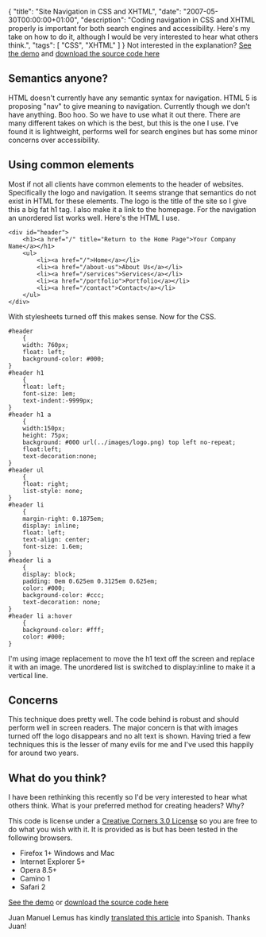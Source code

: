 {
  "title": "Site Navigation in CSS and XHTML",
  "date": "2007-05-30T00:00:00+01:00",
  "description": "Coding navigation in CSS and XHTML properly is important for both search engines and accessibility. Here's my take on how to do it, although I would be very interested to hear what others think.",
  "tags": [
    "CSS",
    "XHTML"
  ]
}
Not interested in the explanation? [See the demo][1] and [download the source code here][2]

## Semantics anyone?

HTML doesn't currently have any semantic syntax for navigation. HTML 5 is proposing "nav" to give meaning to navigation. Currently though we don't have anything. Boo hoo. So we have to use what it out there. There are many different takes on which is the best, but this is the one I use. I've found it is lightweight, performs well for search engines but has some minor concerns over accessibility.

## Using common elements

Most if not all clients have common elements to the header of websites. Specifically the logo and navigation. It seems strange that semantics do not exist in HTML for these elements. The logo is the title of the site so I give this a big fat h1 tag. I also make it a link to the homepage. For the navigation an unordered list works well. Here's the HTML I use. 


    <div id="header"> 
        <h1><a href="/" title="Return to the Home Page">Your Company Name</a></h1> 
        <ul> 
            <li><a href="/">Home</a></li> 
            <li><a href="/about-us">About Us</a></li> 
            <li><a href="/services">Services</a></li> 
            <li><a href="/portfolio">Portfolio</a></li> 
            <li><a href="/contact">Contact</a></li> 
        </ul> 
    </div>

With stylesheets turned off this makes sense. Now for the CSS.  


    #header 
        { 
        width: 760px;  
        float: left; 
        background-color: #000; 
    } 
    #header h1 
        { 
        float: left; 
        font-size: 1em; 
        text-indent:-9999px; 
    } 
    #header h1 a 
        { 
        width:150px;  
        height: 75px; 
        background: #000 url(../images/logo.png) top left no-repeat; 
        float:left; 
        text-decoration:none; 
    } 
    #header ul 
        { 
        float: right; 
        list-style: none; 
    } 
    #header li  
        { 
        margin-right: 0.1875em; 
        display: inline; 
        float: left; 
        text-align: center; 
        font-size: 1.6em; 
    } 
    #header li a 
        { 
        display: block; 
        padding: 0em 0.625em 0.3125em 0.625em; 
        color: #000; 
        background-color: #ccc;     
        text-decoration: none; 
    } 
    #header li a:hover 
        { 
        background-color: #fff;     
        color: #000; 
    }

I'm using image replacement to move the h1 text off the screen and replace it with an image. The unordered list is switched to display:inline to make it a vertical line.

## Concerns

This technique does pretty well. The code behind is robust and should perform well in screen readers. The major concern is that with images turned off the logo disappears and no alt text is shown. Having tried a few techniques this is the lesser of many evils for me and I've used this happily for around two years.

## What do you think?

I have been rethinking this recently so I'd be very interested to hear what others think. What is your preferred method for creating headers? Why?

This code is license under a [Creative Corners 3.0 License][9] so you are free to do what you wish with it. It is provided as is but has been tested in the following browsers.

*   Firefox 1+ Windows and Mac
*   Internet Explorer 5+
*   Opera 8.5+
*   Camino 1
*   Safari 2

[See the demo][1] or [download the source code here][2]

Juan Manuel Lemus has kindly [translated this article][10] into Spanish. Thanks Juan!

 [1]: /examples/site-navigation-in-css-and-xhtml
 [2]: http://cdn.shapeshed.com/downloads/site_navigation_in_css_and_xhtml.zip
 [3]: / "Return to the Home Page"
 [4]: /
 [5]: /about-us
 [6]: /services
 [7]: /portfolio
 [8]: /contact
 [9]: http://creativecommons.org/licenses/by/3.0/
 [10]: http://dotpress.wordpress.com/2007/07/04/menu-de-navegacion-con-css-y-xhtml/
